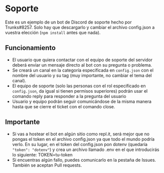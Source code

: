 # Soporte
Este es un ejemplo de un bot de Discord de soporte hecho por Trunks#8257.
Solo hay que descargarlo y cambiar el archivo config.json a vuestra elección (`npm install` antes que nada).
## Funcionamiento
- El usuario que quiera contactar con el equipo de soporte del servidor deberá enviar un mensaje directo al bot con su pregunta o problema.
- Se creará un canal en la categoría especificada en `config.json` con el nombre del usuario y su tag (muy importante, no cambiar el tema del canal).
- El equipo de soporte (solo las personas con el rol especificado en `config.json`, da igual si tienen permisos superiores) podrán usar el comando reply para responder a la pregunta del usuario
- Usuario y equipo podrán seguir comunicándose de la misma manera hasta que se cierre el ticket con el comando close.
## Importante
- Si vas a hostear el bot en algún sitio como repl.it, será mejor que no pongas el token en el archivo config.json ya que todo el mundo podría verlo. En su lugar, en el token del config.json pon dotenv (quedaría `"token": "dotenv"`) y crea un archivo llamado .env en el que introducirás lo siguiente: TOKEN=tu-token
- Si encuentras algún fallo, puedes comunicarlo en la pestaña de Issues. También se aceptan Pull requests.
